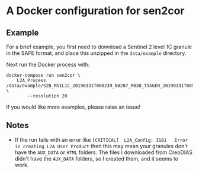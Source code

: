# A Docker configuration for sen2cor

## Example
For a brief example, you first need to download a Sentinel 2 level 1C granule in the SAFE format, and place this unzipped in the `data/example` directory.

Next run the Docker process with:
```shell
docker-compose run sen2cor \
    L2A_Process /data/example/S2B_MSIL1C_20190331T000239_N0207_R030_T55GEN_20190331T005814.SAFE \
        --resolution 20
```

If you would like more examples, please raise an issue!


## Notes
* If the run fails with an error like `[CRITICAL]  L2A_Config: 3181   Error in creating L2A User Product` then this may mean your granules don't have the `AUX_DATA` or `HTML` folders. The files I downloaded from CreoDIAS didn't have the `AUX_DATA` folders, so I created them, and it seems to work.